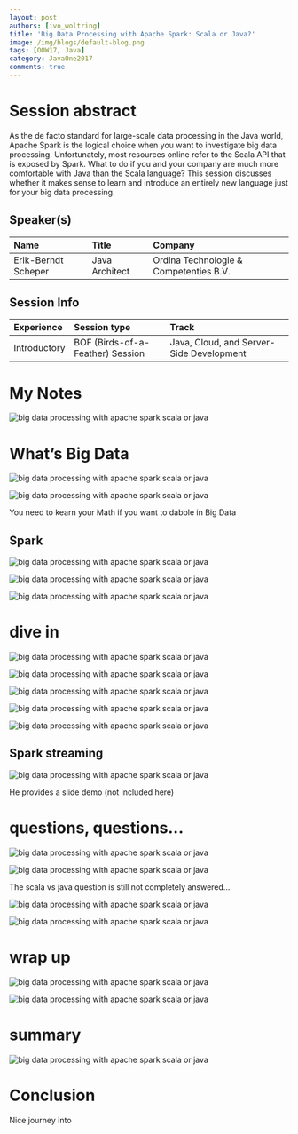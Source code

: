 ```yaml
---
layout: post
authors: [ivo_woltring]
title: 'Big Data Processing with Apache Spark: Scala or Java?'
image: /img/blogs/default-blog.png
tags: [OOW17, Java]
category: JavaOne2017
comments: true
---
```



# Session abstract

As the de facto standard for large-scale data processing in the Java world, Apache Spark is the logical choice when you want to investigate big data processing. Unfortunately, most resources online refer to the Scala API that is exposed by Spark. What to do if you and your company are much more comfortable with Java than the Scala language? This session discusses whether it makes sense to learn and introduce an entirely new language just for your big data processing.
<!--more-->
## Speaker(s)

|Name|Title|Company|
|:---|:---|:---|
|Erik-Berndt Scheper|Java Architect|Ordina Technologie &amp; Competenties B.V.|


## Session Info

| Experience | Session type | Track  |
|:-----------|:-------------|:-------|
| Introductory | BOF (Birds-of-a-Feather) Session | Java, Cloud, and Server-Side Development |

# My Notes


![big data processing with apache spark scala or java](/img/blogs/2017/big-data-processing-with-apache-spark-scala-or-java/BOF1337__big-data-processing-with-apache-spark-scala-or-java.jpg)

# What’s Big Data

![big data processing with apache spark scala or java](/img/blogs/2017/big-data-processing-with-apache-spark-scala-or-java/BOF1337__big-data-processing-with-apache-spark-scala-or-java.jpg)

![big data processing with apache spark scala or java](/img/blogs/2017/big-data-processing-with-apache-spark-scala-or-java/BOF1337__big-data-processing-with-apache-spark-scala-or-java_1.jpg)

You need to kearn your Math if you want to dabble in Big Data

## Spark

![big data processing with apache spark scala or java](/img/blogs/2017/big-data-processing-with-apache-spark-scala-or-java/BOF1337__big-data-processing-with-apache-spark-scala-or-java_2.jpg)

![big data processing with apache spark scala or java](/img/blogs/2017/big-data-processing-with-apache-spark-scala-or-java/BOF1337__big-data-processing-with-apache-spark-scala-or-java_3.jpg)

![big data processing with apache spark scala or java](/img/blogs/2017/big-data-processing-with-apache-spark-scala-or-java/BOF1337__big-data-processing-with-apache-spark-scala-or-java_4.jpg)

# dive in

![big data processing with apache spark scala or java](/img/blogs/2017/big-data-processing-with-apache-spark-scala-or-java/BOF1337__big-data-processing-with-apache-spark-scala-or-java_5.jpg)

![big data processing with apache spark scala or java](/img/blogs/2017/big-data-processing-with-apache-spark-scala-or-java/BOF1337__big-data-processing-with-apache-spark-scala-or-java_6.jpg)

![big data processing with apache spark scala or java](/img/blogs/2017/big-data-processing-with-apache-spark-scala-or-java/BOF1337__big-data-processing-with-apache-spark-scala-or-java_7.jpg)

![big data processing with apache spark scala or java](/img/blogs/2017/big-data-processing-with-apache-spark-scala-or-java/BOF1337__big-data-processing-with-apache-spark-scala-or-java_8.jpg)

![big data processing with apache spark scala or java](/img/blogs/2017/big-data-processing-with-apache-spark-scala-or-java/BOF1337__big-data-processing-with-apache-spark-scala-or-java_9.jpg)

## Spark streaming

![big data processing with apache spark scala or java](/img/blogs/2017/big-data-processing-with-apache-spark-scala-or-java/BOF1337__big-data-processing-with-apache-spark-scala-or-java_10.jpg)

He provides a slide demo (not included here)

# questions, questions...

![big data processing with apache spark scala or java](/img/blogs/2017/big-data-processing-with-apache-spark-scala-or-java/BOF1337__big-data-processing-with-apache-spark-scala-or-java_11.jpg)

![big data processing with apache spark scala or java](/img/blogs/2017/big-data-processing-with-apache-spark-scala-or-java/BOF1337__big-data-processing-with-apache-spark-scala-or-java_12.jpg)

The scala vs java question is still not completely answered... 

![big data processing with apache spark scala or java](/img/blogs/2017/big-data-processing-with-apache-spark-scala-or-java/BOF1337__big-data-processing-with-apache-spark-scala-or-java_13.jpg)

![big data processing with apache spark scala or java](/img/blogs/2017/big-data-processing-with-apache-spark-scala-or-java/BOF1337__big-data-processing-with-apache-spark-scala-or-java_14.jpg)

# wrap up

![big data processing with apache spark scala or java](/img/blogs/2017/big-data-processing-with-apache-spark-scala-or-java/BOF1337__big-data-processing-with-apache-spark-scala-or-java_15.jpg)

![big data processing with apache spark scala or java](/img/blogs/2017/big-data-processing-with-apache-spark-scala-or-java/BOF1337__big-data-processing-with-apache-spark-scala-or-java_16.jpg)

# summary 

![big data processing with apache spark scala or java](/img/blogs/2017/big-data-processing-with-apache-spark-scala-or-java/BOF1337__big-data-processing-with-apache-spark-scala-or-java_17.jpg)


# Conclusion 

Nice journey into 

        
